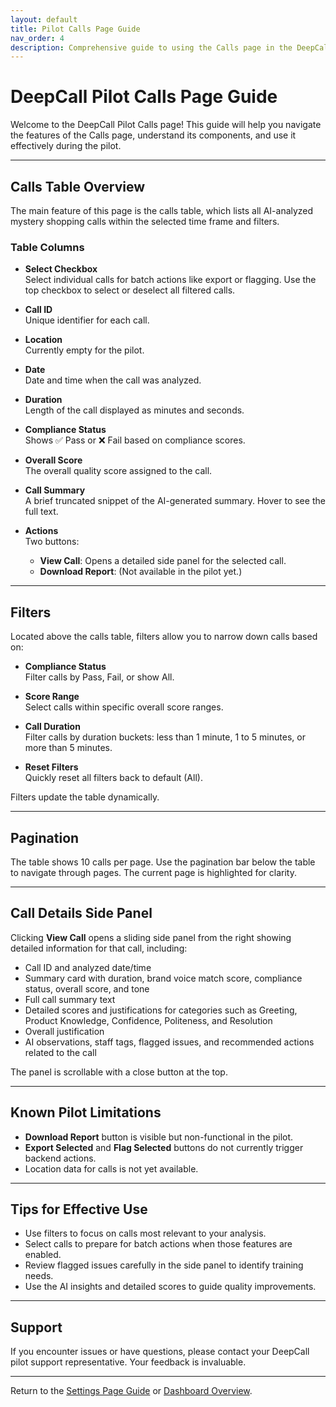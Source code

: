 ```yaml
---
layout: default
title: Pilot Calls Page Guide
nav_order: 4
description: Comprehensive guide to using the Calls page in the DeepCall pilot
---
```


# DeepCall Pilot Calls Page Guide

Welcome to the DeepCall Pilot Calls page! This guide will help you navigate the features of the Calls page, understand its components, and use it effectively during the pilot.

---

## Calls Table Overview

The main feature of this page is the calls table, which lists all AI-analyzed mystery shopping calls within the selected time frame and filters.

### Table Columns

- **Select Checkbox**  
  Select individual calls for batch actions like export or flagging. Use the top checkbox to select or deselect all filtered calls.

- **Call ID**  
  Unique identifier for each call.

- **Location**  
  Currently empty for the pilot.

- **Date**  
  Date and time when the call was analyzed.

- **Duration**  
  Length of the call displayed as minutes and seconds.

- **Compliance Status**  
  Shows ✅ Pass or ❌ Fail based on compliance scores.

- **Overall Score**  
  The overall quality score assigned to the call.

- **Call Summary**  
  A brief truncated snippet of the AI-generated summary. Hover to see the full text.

- **Actions**  
  Two buttons:
  - **View Call**: Opens a detailed side panel for the selected call.
  - **Download Report**: (Not available in the pilot yet.)

---

## Filters

Located above the calls table, filters allow you to narrow down calls based on:

- **Compliance Status**  
  Filter calls by Pass, Fail, or show All.

- **Score Range**  
  Select calls within specific overall score ranges.

- **Call Duration**  
  Filter calls by duration buckets: less than 1 minute, 1 to 5 minutes, or more than 5 minutes.

- **Reset Filters**  
  Quickly reset all filters back to default (All).

Filters update the table dynamically.

---

## Pagination

The table shows 10 calls per page. Use the pagination bar below the table to navigate through pages. The current page is highlighted for clarity.

---

## Call Details Side Panel

Clicking **View Call** opens a sliding side panel from the right showing detailed information for that call, including:

- Call ID and analyzed date/time
- Summary card with duration, brand voice match score, compliance status, overall score, and tone
- Full call summary text
- Detailed scores and justifications for categories such as Greeting, Product Knowledge, Confidence, Politeness, and Resolution
- Overall justification
- AI observations, staff tags, flagged issues, and recommended actions related to the call

The panel is scrollable with a close button at the top.

---

## Known Pilot Limitations

- **Download Report** button is visible but non-functional in the pilot.
- **Export Selected** and **Flag Selected** buttons do not currently trigger backend actions.
- Location data for calls is not yet available.

---

## Tips for Effective Use

- Use filters to focus on calls most relevant to your analysis.
- Select calls to prepare for batch actions when those features are enabled.
- Review flagged issues carefully in the side panel to identify training needs.
- Use the AI insights and detailed scores to guide quality improvements.

---

## Support

If you encounter issues or have questions, please contact your DeepCall pilot support representative. Your feedback is invaluable.

---

Return to the [Settings Page Guide](pilot-settings.md) or [Dashboard Overview](pilot-dashboard.md).
